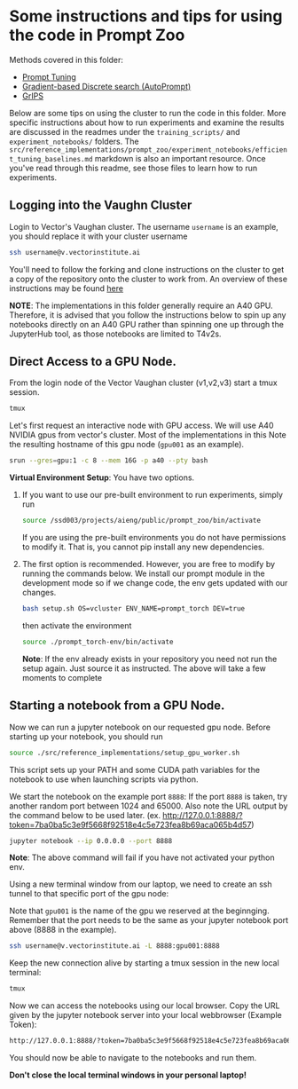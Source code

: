 # Some instructions and tips for using the code in Prompt Zoo

Methods covered in this folder:

* [Prompt Tuning](https://aclanthology.org/2021.emnlp-main.243.pdf)
* [Gradient-based Discrete search (AutoPrompt)](https://arxiv.org/pdf/2010.15980.pdf)
* [GrIPS](https://arxiv.org/abs/2203.07281)

Below are some tips on using the cluster to run the code in this folder. More specific instructions about how to run experiments and examine the results are discussed in the readmes under the `training_scripts/` and `experiment_notebooks/` folders. The `src/reference_implementations/prompt_zoo/experiment_notebooks/efficient_tuning_baselines.md` markdown is also an important resource. Once you've read through this readme, see those files to learn how to run experiments.

## Logging into the Vaughn Cluster

Login to Vector's Vaughan cluster. The username `username` is an example, you should replace it with your cluster username
```bash
ssh username@v.vectorinstitute.ai
```

You'll need to follow the forking and clone instructions on the cluster to get a copy of the repository onto the cluster to work from. An overview of these instructions may be found [here](/Forking_Instructions.md)

__NOTE__: The implementations in this folder generally require an A40 GPU. Therefore, it is advised that you follow the instructions below to spin up any notebooks directly on an A40 GPU rather than spinning one up through the JupyterHub tool, as those notebooks are limited to T4v2s.

## Direct Access to a GPU Node.

From the login node of the Vector Vaughan cluster (v1,v2,v3) start a tmux session.
```bash
tmux
```

Let's first request an interactive node with GPU access. We will use A40 NVIDIA gpus from vector's cluster. Most of the implementations in this
Note the resulting hostname of this gpu node (`gpu001` as an example).
```bash
srun --gres=gpu:1 -c 8 --mem 16G -p a40 --pty bash
```

__Virtual Environment Setup__: You have two options.

1. If you want to use our pre-built environment to run experiments, simply run
    ```bash
    source /ssd003/projects/aieng/public/prompt_zoo/bin/activate
    ```

    If you are using the pre-built environments you do not have permissions to modify it. That is, you cannot pip install any new dependencies.

2. The first option is recommended. However, you are free to modify by running the commands below. We install our prompt module in the development mode so if we change code, the env gets updated with our changes.

    ```bash
    bash setup.sh OS=vcluster ENV_NAME=prompt_torch DEV=true
    ```
    then activate the environment
    ```bash
    source ./prompt_torch-env/bin/activate
    ```

    __Note__: If the env already exists in your repository you need not run the setup again. Just source it as instructed. The above will take a few moments to complete

## Starting a notebook from a GPU Node.

Now we can run a jupyter notebook on our requested gpu node. Before starting up your notebook, you should run

```bash
source ./src/reference_implementations/setup_gpu_worker.sh
```

This script sets up your PATH and some CUDA path variables for the notebook to use when launching scripts via python.

We start the notebook on the example port `8888`: If the port `8888` is taken, try another random port between 1024 and 65000. Also note the URL output by the command below to be used later. (ex. http://127.0.0.1:8888/?token=7ba0ba5c3e9f5668f92518e4c5e723fea8b69aca065b4d57)

```bash
jupyter notebook --ip 0.0.0.0 --port 8888
```

__Note__: The above command will fail if you have not activated your python env.

Using a new terminal window from our laptop, we need to create an ssh tunnel to that specific port of the gpu node:

Note that `gpu001` is the name of the gpu we reserved at the beginnging. Remember that the port needs to be the same as your jupyter notebook port above (8888 in the example).

```bash
ssh username@v.vectorinstitute.ai -L 8888:gpu001:8888
```

Keep the new connection alive by starting a tmux session in the new local terminal:
```bash
tmux
```

Now we can access the notebooks using our local browser. Copy the URL given by the jupyter notebook server into your local webbrowser (Example Token):
```bash
http://127.0.0.1:8888/?token=7ba0ba5c3e9f5668f92518e4c5e723fea8b69aca065b4d57
```

You should now be able to navigate to the notebooks and run them.

**Don't close the local terminal windows in your personal laptop!**
